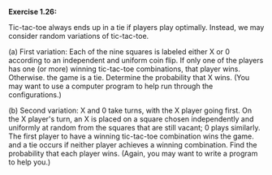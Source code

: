 **Exercise 1.26:**

Tic-tac-toe always ends up in a tie if players play optimally. Instead,
we may consider random variations of tic-tac-toe.

(a) First variation: Each of the nine squares is labeled either X or 0 according to an
independent and uniform coin flip. If only one of the players has one (or more)
winning tic-tac-toe combinations, that player wins. Otherwise. the game is a tie.
Determine the probability that X wins. (You may want to use a computer program
to help run through the configurations.)

(b) Second variation: X and 0 take turns, with the X player going first. On the X
player's turn, an X is placed on a square chosen independently and uniformly at
random from the squares that are still vacant; 0 plays similarly. The first player
to have a winning tic-tac-toe combination wins the game. and a tie occurs if neither
player achieves a winning combination. Find the probability that each player
wins. (Again, you may want to write a program to help you.)
